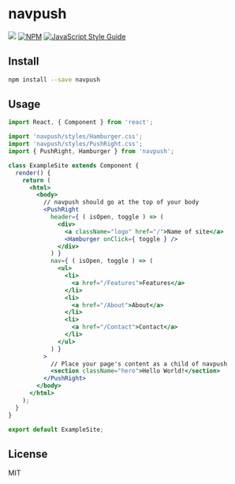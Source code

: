 # navpush

> 

![](https://img.shields.io/travis/com/nicholasray/navpush.svg?style=flat) [![NPM](https://img.shields.io/npm/v/navpush.svg)](https://www.npmjs.com/package/navpush) [![JavaScript Style Guide](https://img.shields.io/badge/code_style-standard-brightgreen.svg)](https://standardjs.com)

## Install

```bash
npm install --save navpush
```

## Usage

```jsx
import React, { Component } from 'react';

import 'navpush/styles/Hamburger.css';
import 'navpush/styles/PushRight.css';
import { PushRight, Hamburger } from 'navpush';

class ExampleSite extends Component {
  render() {
    return (
      <html>
        <body>
          // navpush should go at the top of your body
          <PushRight
            header={ ( isOpen, toggle ) => (
              <div>
                <a className="logo" href="/">Name of site</a>
                <Hamburger onClick={ toggle } />
              </div>
            ) }
            nav={ ( isOpen, toggle ) => (
              <ul>
                <li>
                  <a href="/Features">Features</a>
                </li>
                <li>
                  <a href="/About">About</a>
                </li>
                <li>
                  <a href="/Contact">Contact</a>
                </li>
              </ul>
            ) }
          >
            // Place your page's content as a child of navpush
            <section className="hero">Hello World!</section>
          </PushRight>
        </body>
      </html>
    );
  }
}

export default ExampleSite;
```

## License

MIT
